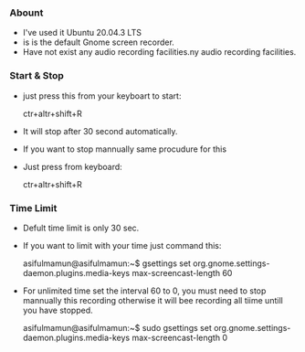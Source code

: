 ### Abount
  - I've used it Ubuntu 20.04.3 LTS
  - is is the default Gnome screen recorder.
  - Have not exist any audio recording facilities.ny audio recording facilities.
  
  
### Start & Stop
  - just press this from your keyboart to start:
    
    ctr+altr+shift+R
    
    
  - It will stop after 30 second automatically.
  - If you want to stop mannually same procudure for this
  - Just press from keyboard:
    
    ctr+altr+shift+R


### Time Limit
  - Defult time limit is only 30 sec.
  - If you want to limit with your time just command this:
    
    asifulmamun@asifulmamun:~$ gsettings set org.gnome.settings-daemon.plugins.media-keys max-screencast-length 60
  
  - For unlimited time set the interval 60 to 0, you must need to stop mannually this recording otherwise it will bee recording all tiime untill you have stopped.
    
    asifulmamun@asifulmamun:~$ sudo gsettings set org.gnome.settings-daemon.plugins.media-keys max-screencast-length 0
